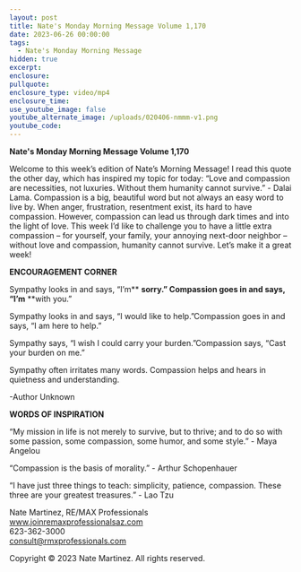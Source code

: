 ```yaml
---
layout: post
title: Nate's Monday Morning Message Volume 1,170
date: 2023-06-26 00:00:00
tags:
  - Nate's Monday Morning Message
hidden: true
excerpt:
enclosure:
pullquote:
enclosure_type: video/mp4
enclosure_time:
use_youtube_image: false
youtube_alternate_image: /uploads/020406-nmmm-v1.png
youtube_code:
---
```

**Nate's Monday Morning Message Volume 1,170**

Welcome to this week’s edition of Nate’s Morning Message! I read this quote the other day, which has inspired my topic for today: “Love and compassion are necessities, not luxuries. Without them humanity cannot survive.” - Dalai Lama. Compassion is a big, beautiful word but not always an easy word to live by. When anger, frustration, resentment exist, its hard to have compassion. However, compassion can lead us through dark times and into the light of love. This week I’d like to challenge you to have a little extra compassion – for yourself, your family, your annoying next-door neighbor – without love and compassion, humanity cannot survive. Let’s make it a great week!&nbsp;

**ENCOURAGEMENT CORNER&nbsp;**

Sympathy looks in and says, “I’m**&nbsp;**sorry.” Compassion goes in and says, “I’m**&nbsp;**with you.”

Sympathy looks in and says, “I would like to help.”Compassion goes in and says, “I am here to help.”

Sympathy says, “I wish I could carry your burden.”Compassion says, “Cast your burden on me.”

Sympathy often irritates many words. Compassion helps and hears in quietness and understanding.

\-Author Unknown

**WORDS OF INSPIRATION**

“My mission in life is not merely to survive, but to thrive; and to do so with some passion, some compassion, some humor, and some style.” - Maya Angelou

“Compassion is the basis of morality.” - Arthur Schopenhauer

“I have just three things to teach: simplicity, patience, compassion. These three are your greatest treasures.” - Lao Tzu

Nate Martinez, RE/MAX Professionals<br>www.joinremaxprofessionalsaz.com<br>623-362-3000<br>consult@rmxprofessionals.com

Copyright © 2023 Nate Martinez. All rights reserved.